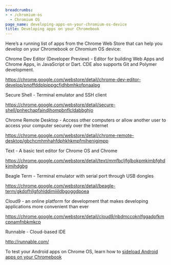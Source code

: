 ```yaml
---
breadcrumbs:
- - /chromium-os
  - Chromium OS
page_name: developing-apps-on-your-chromium-os-device
title: Developing apps on your Chromebook
---
```


Here’s a running list of apps from the Chrome Web Store that can help you
develop on your Chromebook or Chromium OS device:

Chrome Dev Editor (Developer Preview) - Editor for building Web Apps and Chrome
Apps, in JavaScript or Dart. CDE also supports Git and Polymer development.

<https://chrome.google.com/webstore/detail/chrome-dev-editor-develop/pnoffddplpippgcfjdhbmhkofpnaalpg>

Secure Shell - Terminal emulator and SSH client

<https://chrome.google.com/webstore/detail/secure-shell/pnhechapfaindjhompbnflcldabbghjo>

Chrome Remote Desktop - Access other computers or allow another user to access
your computer securely over the Internet

<https://chrome.google.com/webstore/detail/chrome-remote-desktop/gbchcmhmhahfdphkhkmpfmihenigjmpp>

Text - A basic text editor for Chrome OS and Chrome

<https://chrome.google.com/webstore/detail/text/mmfbcljfglbokpmkimbfghdkjmjhdgbg>

Beagle Term - Terminal emulator with serial port through USB dongles

<https://chrome.google.com/webstore/detail/beagle-term/gkdofhllgfohlddimiiildbgoggdpoea>

Cloud9 - an online platform for development that makes developing applications
more convenient than ever

<https://chrome.google.com/webstore/detail/cloud9/nbdmccoknlfggadpfkmcpnamfnbkmkcp>

Runnable - Cloud-based IDE

<http://runnable.com/>

To test your Android apps on Chrome OS, learn how to [sideload Android apps on
your Chromebook](/chromium-os/sideload-android-apps-on-chromebook)